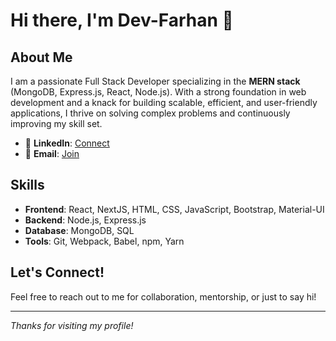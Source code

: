# Hi there, I'm Dev-Farhan 👋

## About Me
I am a passionate Full Stack Developer specializing in the **MERN stack** (MongoDB, Express.js, React, Node.js). With a strong foundation in web development and a knack for building scalable, efficient, and user-friendly applications, I thrive on solving complex problems and continuously improving my skill set.

- 💼 **LinkedIn**: [Connect](https://www.linkedin.com/in/mohd-farhan0678/)
- 📧 **Email**: [Join](mailto:mohdfarhan0678@gmail.com)

## Skills
- **Frontend**: React, NextJS, HTML, CSS, JavaScript, Bootstrap, Material-UI
- **Backend**: Node.js, Express.js
- **Database**: MongoDB, SQL
- **Tools**: Git, Webpack, Babel, npm, Yarn

## Let's Connect!
Feel free to reach out to me for collaboration, mentorship, or just to say hi!

---

*Thanks for visiting my profile!*
